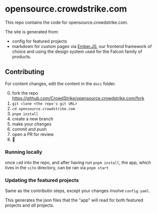 # opensource.crowdstrike.com

This repo contains the code for opensource.crowdstrike.com.

The site is generated from:
 - config for featured projects
 - markdown for custom pages
via [Ember.JS](https://emberjs.com/), our frontend framework of choice and using the design system used for the Falcon family of products.


## Contributing

For content changes, edit the content in the `docs` folder.

0. fork the repo https://github.com/CrowdStrike/opensource.crowdstrike.com/fork
1. `git clone <the repo's git URL>`
2. `cd opensource.crowdstrike.com`
3. `pnpm install`
4. create a new branch
5. make your changes
7. commit and push
8. open a PR for review
9. 🎉

### Running locally

once `cd`d into the repo, and after having run `pnpm install`, the app, which lives in the `site` directory, can be ran via `pnpm start`

### Updating the featured projects

Same as the contributin steps, except your changes involve `config.yaml`.

This generates the json files that the "app" will read for both featured projects and *all* projects.
